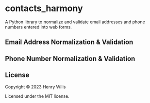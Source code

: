 # contacts_harmony
A Python library to normalize and validate email addresses and phone numbers entered into web forms.

## Email Address Normalization & Validation

## Phone Number Normalization & Validation

## License
Copyright © 2023 Henry Wills

Licensed under the MIT license.
